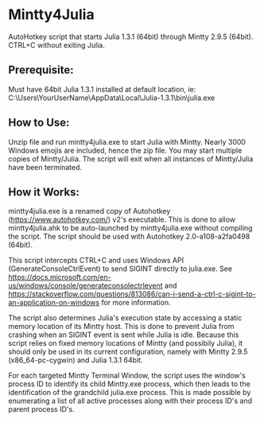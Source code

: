# Mintty4Julia
AutoHotkey script that starts Julia 1.3.1 (64bit) through Mintty 2.9.5 (64bit). CTRL+C without exiting Julia.

## Prerequisite:  
Must have 64bit Julia 1.3.1 installed at default location, ie: C:\Users\YourUserName\AppData\Local\Julia-1.3.1\bin\julia.exe

## How to Use:  
Unzip file and run mintty4julia.exe to start Julia with Mintty.  Nearly 3000 Windows emojis are included, hence the zip file.  You may start multiple copies of Mintty/Julia.  The script will exit when all instances of Mintty/Julia have been terminated.

## How it Works:
mintty4julia.exe is a renamed copy of Autohotkey (https://www.autohotkey.com/) v2's executable.  This is done to allow mintty4julia.ahk to be auto-launched by mintty4julia.exe without compiling the script.  The script should be used with Autohotkey 2.0-a108-a2fa0498 (64bit).  

This script intercepts CTRL+C and uses Windows API (GenerateConsoleCtrlEvent) to send SIGINT directly to julia.exe.  See https://docs.microsoft.com/en-us/windows/console/generateconsolectrlevent and https://stackoverflow.com/questions/813086/can-i-send-a-ctrl-c-sigint-to-an-application-on-windows for more information.

The script also determines Julia's execution state by accessing a static memory location of its Mintty host.  This is done to prevent Julia from crashing when an SIGINT event is sent while Julia is idle.  Because this script relies on fixed memory locations of Mintty (and possibily Julia), it should only be used in its current configuration, namely with Mintty 2.9.5 (x86_64-pc-cygwin) and Julia 1.3.1 64bit.

For each targeted Mintty Terminal Window, the script uses the window's process ID to identify its child Mintty.exe process, which then leads to the identification of the grandchild julia.exe process.  This is made possible by enumerating a list of all active processes along with their process ID's and parent process ID's.
